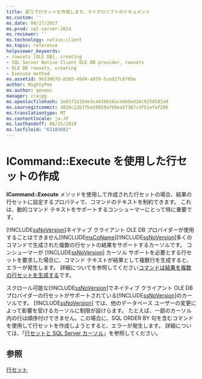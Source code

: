 ```yaml
---
title: 戻りで行セットを作成します。マイクロソフトのドキュメント
ms.custom: ''
ms.date: 04/27/2017
ms.prod: sql-server-2014
ms.reviewer: ''
ms.technology: native-client
ms.topic: reference
helpviewer_keywords:
- rowsets [OLE DB], creating
- SQL Server Native Client OLE DB provider, rowsets
- OLE DB rowsets, creating
- Execute method
ms.assetid: 9b530b7d-8165-49d4-a978-5ced17c6705e
author: MightyPen
ms.author: genemi
manager: craigg
ms.openlocfilehash: 3e81f322bde3c4439b26acebb0ad24c925d583a0
ms.sourcegitcommit: 3026c22b7fba19059a769ea5f367c4f51efaf286
ms.translationtype: MT
ms.contentlocale: ja-JP
ms.lasthandoff: 06/15/2019
ms.locfileid: "63183681"
---
```

# <a name="creating-rowsets-with-icommandexecute"></a>ICommand::Execute を使用した行セットの作成
  **ICommand::Execute** メソッドを使用して作成された行セットの場合、結果の行セットに設定するプロパティで、コマンドのテキストを制約できます。 これは、動的コマンド テキストをサポートするコンシューマーにとって特に重要です。  
  
 [!INCLUDE[ssNoVersion](../../includes/ssnoversion-md.md)]ネイティブ クライアント OLE DB プロバイダーが使用することはできません[!INCLUDE[msCoName](../../includes/msconame-md.md)][!INCLUDE[ssNoVersion](../../includes/ssnoversion-md.md)]多くのコマンドで生成された複数の行セットの結果をサポートするカーソルです。 コンシューマーが [!INCLUDE[ssNoVersion](../../includes/ssnoversion-md.md)] カーソル サポートを必要とする行セットを要求した場合に、コマンド テキストが結果として複数行を生成すると、エラーが発生します。 詳細についてを参照してください[コマンドは結果を複数の行セットを生成する](../native-client-ole-db-commands/commands-generating-multiple-rowset-results.md)です。  
  
 スクロール可能な[!INCLUDE[ssNoVersion](../../includes/ssnoversion-md.md)]でネイティブ クライアント OLE DB プロバイダーの行セットがサポートされている[!INCLUDE[ssNoVersion](../../includes/ssnoversion-md.md)]のカーソルです。 [!INCLUDE[ssNoVersion](../../includes/ssnoversion-md.md)] では、他のデータベース ユーザーの変更によって影響を受けるカーソルに制限が設けらます。 たとえば、一部のカーソル内の行は順序付けできません。この場合に、SQL ORDER BY 句を含むコマンドを使用して行セットを作成しようとすると、エラーが発生します。 詳細については、「[行セットと SQL Server カーソル](rowsets-and-sql-server-cursors.md)」を参照してください。  
  
## <a name="see-also"></a>参照  
 [行セット](rowsets.md)  
  
  

